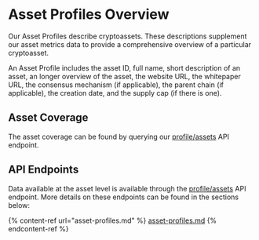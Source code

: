 # Asset Profiles Overview

Our Asset Profiles describe cryptoassets.  These descriptions supplement our asset metrics data to provide a comprehensive overview of a particular cryptoasset. &#x20;

&#x20;An Asset Profile includes the asset ID, full name, short description of an asset, an longer overview of the asset, the website URL, the whitepaper URL, the consensus mechanism (if applicable), the parent chain (if applicable), the creation date, and the supply cap (if there is one).

## Asset Coverage

The asset coverage can be found by querying our [profile/assets](https://docs.coinmetrics.io/api/v4#operation/getAssetProfiles) API endpoint. &#x20;

## API Endpoints

Data available at the asset level is available through the [profile/assets](https://docs.coinmetrics.io/api/v4#operation/getAssetProfiles) API endpoint.  More details on these endpoints can be found in the sections below:

{% content-ref url="asset-profiles.md" %}
[asset-profiles.md](asset-profiles.md)
{% endcontent-ref %}
